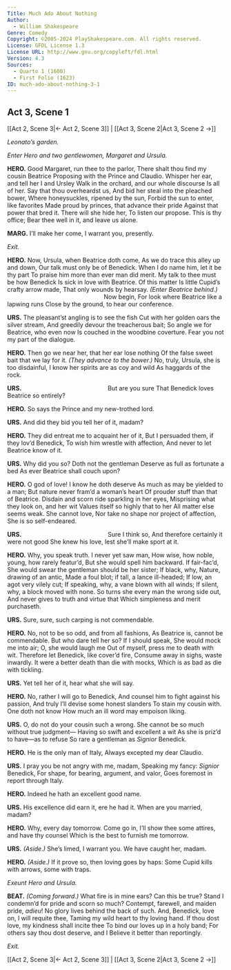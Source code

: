 ```yaml
---
Title: Much Ado About Nothing
Author: 
  - William Shakespeare
Genre: Comedy
Copyright: ©2005-2024 PlayShakespeare.com. All rights reserved.
License: GFDL License 1.3
License URL: http://www.gnu.org/copyleft/fdl.html
Version: 4.3
Sources:
  - Quarto 1 (1600)
  - First Folio (1623)
ID: much-ado-about-nothing-3-1
---
```


## Act 3, Scene 1
[[Act 2, Scene 3|← Act 2, Scene 3]] | [[Act 3, Scene 2|Act 3, Scene 2 →]]

*Leonato’s garden.*

*Enter Hero and two gentlewomen, Margaret and Ursula.*

**HERO.**
Good Margaret, run thee to the parlor,
There shalt thou find my cousin Beatrice
Proposing with the Prince and Claudio.
Whisper her ear, and tell her I and Ursley
Walk in the orchard, and our whole discourse
Is all of her. Say that thou overheardst us,
And bid her steal into the pleached bower,
Where honeysuckles, ripened by the sun,
Forbid the sun to enter, like favorites
Made proud by princes, that advance their pride
Against that power that bred it. There will she hide her,
To listen our propose. This is thy office;
Bear thee well in it, and leave us alone.

**MARG.**
I’ll make her come, I warrant you, presently.

*Exit.*

**HERO.**
Now, Ursula, when Beatrice doth come,
As we do trace this alley up and down,
Our talk must only be of Benedick.
When I do name him, let it be thy part
To praise him more than ever man did merit.
My talk to thee must be how Benedick
Is sick in love with Beatrice. Of this matter
Is little Cupid’s crafty arrow made,
That only wounds by hearsay.
*(Enter Beatrice behind.)*
                Now begin,
For look where Beatrice like a lapwing runs
Close by the ground, to hear our conference.

**URS.**
The pleasant’st angling is to see the fish
Cut with her golden oars the silver stream,
And greedily devour the treacherous bait;
So angle we for Beatrice, who even now
Is couched in the woodbine coverture.
Fear you not my part of the dialogue.

**HERO.**
Then go we near her, that her ear lose nothing
Of the false sweet bait that we lay for it.
*(They advance to the bower.)*
No, truly, Ursula, she is too disdainful,
I know her spirits are as coy and wild
As haggards of the rock.

**URS.**
              But are you sure
That Benedick loves Beatrice so entirely?

**HERO.**
So says the Prince and my new-trothed lord.

**URS.**
And did they bid you tell her of it, madam?

**HERO.**
They did entreat me to acquaint her of it,
But I persuaded them, if they lov’d Benedick,
To wish him wrestle with affection,
And never to let Beatrice know of it.

**URS.**
Why did you so? Doth not the gentleman
Deserve as full as fortunate a bed
As ever Beatrice shall couch upon?

**HERO.**
O god of love! I know he doth deserve
As much as may be yielded to a man;
But nature never fram’d a woman’s heart
Of prouder stuff than that of Beatrice.
Disdain and scorn ride sparkling in her eyes,
Misprising what they look on, and her wit
Values itself so highly that to her
All matter else seems weak. She cannot love,
Nor take no shape nor project of affection,
She is so self-endeared.

**URS.**
              Sure I think so,
And therefore certainly it were not good
She knew his love, lest she’ll make sport at it.

**HERO.**
Why, you speak truth. I never yet saw man,
How wise, how noble, young, how rarely featur’d,
But she would spell him backward. If fair-fac’d,
She would swear the gentleman should be her sister;
If black, why, Nature, drawing of an antic,
Made a foul blot; if tall, a lance ill-headed;
If low, an agot very vilely cut;
If speaking, why, a vane blown with all winds;
If silent, why, a block moved with none.
So turns she every man the wrong side out,
And never gives to truth and virtue that
Which simpleness and merit purchaseth.

**URS.**
Sure, sure, such carping is not commendable.

**HERO.**
No, not to be so odd, and from all fashions,
As Beatrice is, cannot be commendable.
But who dare tell her so? If I should speak,
She would mock me into air; O, she would laugh me
Out of myself, press me to death with wit.
Therefore let Benedick, like cover’d fire,
Consume away in sighs, waste inwardly.
It were a better death than die with mocks,
Which is as bad as die with tickling.

**URS.**
Yet tell her of it, hear what she will say.

**HERO.**
No, rather I will go to Benedick,
And counsel him to fight against his passion,
And truly I’ll devise some honest slanders
To stain my cousin with. One doth not know
How much an ill word may empoison liking.

**URS.**
O, do not do your cousin such a wrong.
She cannot be so much without true judgment⁠—
Having so swift and excellent a wit
As she is priz’d to have—as to refuse
So rare a gentleman as *Signior* Benedick.

**HERO.**
He is the only man of Italy,
Always excepted my dear Claudio.

**URS.**
I pray you be not angry with me, madam,
Speaking my fancy: *Signior* Benedick,
For shape, for bearing, argument, and valor,
Goes foremost in report through Italy.

**HERO.**
Indeed he hath an excellent good name.

**URS.**
His excellence did earn it, ere he had it.
When are you married, madam?

**HERO.**
Why, every day tomorrow. Come go in,
I’ll show thee some attires, and have thy counsel
Which is the best to furnish me tomorrow.

**URS.**
*(Aside.)*
She’s limed, I warrant you. We have caught her, madam.

**HERO.**
*(Aside.)*
If it prove so, then loving goes by haps:
Some Cupid kills with arrows, some with traps.

*Exeunt Hero and Ursula.*

**BEAT.**
*(Coming forward.)*
What fire is in mine ears? Can this be true?
Stand I condemn’d for pride and scorn so much?
Contempt, farewell, and maiden pride, *adieu*!
No glory lives behind the back of such.
And, Benedick, love on, I will requite thee,
Taming my wild heart to thy loving hand.
If thou dost love, my kindness shall incite thee
To bind our loves up in a holy band;
For others say thou dost deserve, and I
Believe it better than reportingly.

*Exit.*

[[Act 2, Scene 3|← Act 2, Scene 3]] | [[Act 3, Scene 2|Act 3, Scene 2 →]]